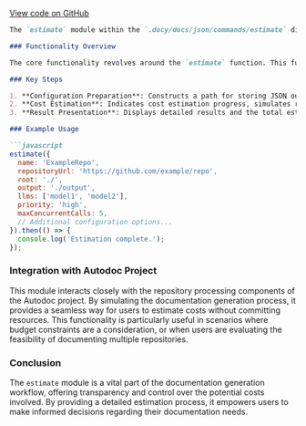 [View code on GitHub](/tree/master/.docy/docs/json/commands/estimate)

```markdown
The `estimate` module within the `.docy/docs/json/commands/estimate` directory is designed to provide users with an estimated cost for processing a given repository before initiating the full documentation generation process. This estimation is crucial for users to understand potential expenses and make informed decisions about proceeding with the documentation generation.

### Functionality Overview

The core functionality revolves around the `estimate` function. This function performs a dry run of the repository processing workflow, leveraging the `processRepository` function with a dry run flag. It does not generate final documentation but simulates the processing to calculate and return an estimated cost. This is achieved by accepting a configuration object, `AutodocRepoConfig`, which includes details like repository information, output preferences, and processing options.

### Key Steps

1. **Configuration Preparation**: Constructs a path for storing JSON output.
2. **Cost Estimation**: Indicates cost estimation progress, simulates repository processing, and calculates the estimated cost.
3. **Result Presentation**: Displays detailed results and the total estimated cost.

### Example Usage

```javascript
estimate({
  name: 'ExampleRepo',
  repositoryUrl: 'https://github.com/example/repo',
  root: './',
  output: './output',
  llms: ['model1', 'model2'],
  priority: 'high',
  maxConcurrentCalls: 5,
  // Additional configuration options...
}).then(() => {
  console.log('Estimation complete.');
});
```

### Integration with Autodoc Project

This module interacts closely with the repository processing components of the Autodoc project. By simulating the documentation generation process, it provides a seamless way for users to estimate costs without committing resources. This functionality is particularly useful in scenarios where budget constraints are a consideration, or when users are evaluating the feasibility of documenting multiple repositories.

### Conclusion

The `estimate` module is a vital part of the documentation generation workflow, offering transparency and control over the potential costs involved. By providing a detailed estimation process, it empowers users to make informed decisions regarding their documentation needs.
```
